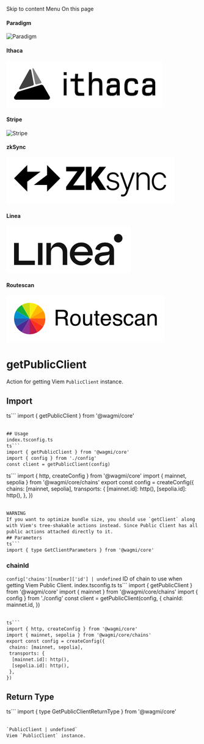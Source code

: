 Skip to content 
Menu
On this page
#### Paradigm
![Paradigm](https://raw.githubusercontent.com/wevm/.github/main/content/sponsors/paradigm-light.svg)
#### Ithaca
![Ithaca](https://raw.githubusercontent.com/wevm/.github/main/content/sponsors/ithaca-light.svg)
#### Stripe
![Stripe](https://raw.githubusercontent.com/wevm/.github/main/content/sponsors/stripe-light.svg)
#### zkSync
![zkSync](https://raw.githubusercontent.com/wevm/.github/main/content/sponsors/zksync-light.svg)
#### Linea
![Linea](https://raw.githubusercontent.com/wevm/.github/main/content/sponsors/linea-light.svg)
#### Routescan
![Routescan](https://raw.githubusercontent.com/wevm/.github/main/content/sponsors/routescan-light.svg)
# getPublicClient ​
Action for getting Viem `PublicClient` instance.
## Import ​
ts```
import { getPublicClient } from '@wagmi/core'
```

## Usage ​
index.tsconfig.ts
ts```
import { getPublicClient } from '@wagmi/core'
import { config } from './config'
const client = getPublicClient(config)
```

ts```
import { http, createConfig } from '@wagmi/core'
import { mainnet, sepolia } from '@wagmi/core/chains'
export const config = createConfig({
 chains: [mainnet, sepolia],
 transports: {
  [mainnet.id]: http(),
  [sepolia.id]: http(),
 },
})
```

WARNING
If you want to optimize bundle size, you should use `getClient` along with Viem's tree-shakable actions instead. Since Public Client has all public actions attached directly to it.
## Parameters ​
ts```
import { type GetClientParameters } from '@wagmi/core'
```

### chainId ​
`config['chains'][number]['id'] | undefined`
ID of chain to use when getting Viem Public Client.
index.tsconfig.ts
ts```
import { getPublicClient } from '@wagmi/core'
import { mainnet } from '@wagmi/core/chains'
import { config } from './config'
const client = getPublicClient(config, {
 chainId: mainnet.id, 
})
```

ts```
import { http, createConfig } from '@wagmi/core'
import { mainnet, sepolia } from '@wagmi/core/chains'
export const config = createConfig({
 chains: [mainnet, sepolia],
 transports: {
  [mainnet.id]: http(),
  [sepolia.id]: http(),
 },
})
```

## Return Type ​
ts```
import { type GetPublicClientReturnType } from '@wagmi/core'
```

`PublicClient | undefined`
Viem `PublicClient` instance.
